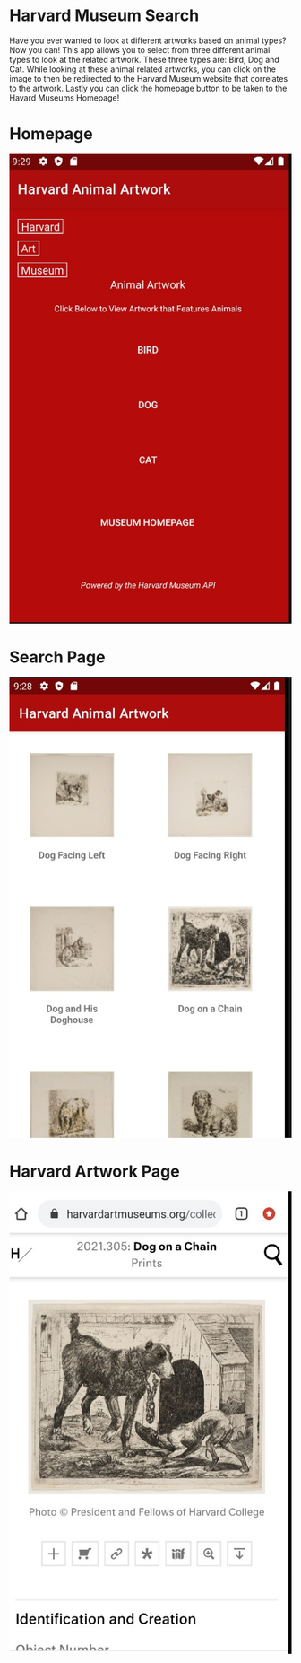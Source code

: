 # Harvard Museum Search
Have you ever wanted to look at different artworks based on animal types? Now you can! This app allows you to select from three different animal types to look at the related artwork. These three types are: Bird, Dog and Cat. While looking at these animal related artworks, you can click on the image to then be redirected to the Harvard Museum website that correlates to the artwork. Lastly you can click the homepage button to be taken to the Havard Museums Homepage!

# Homepage
![homepage](/screenshots/homepage.jpg)

# Search Page
![Search for Dog Artwork](/screenshots/dog_search.jpg)

# Harvard Artwork Page
![Redirected to Harvard Page](/screenshots/redirect.jpg)